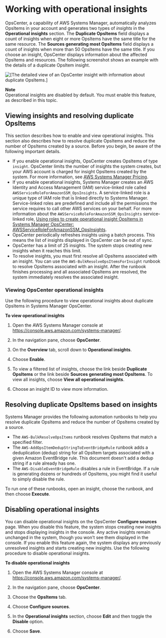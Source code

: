 # Working with operational insights<a name="OpsCenter-working-deduplication-insights"></a>

OpsCenter, a capability of AWS Systems Manager, automatically analyzes OpsItems in your account and generates two types of *insights* in the **Operational insights** section\. The **Duplicate OpsItems** field displays a count of insights when eight or more OpsItems have the same title for the same resource\. The **Sources generating most OpsItems** field displays a count of insights when more than 50 OpsItems have the same title\. If you choose an insight, OpsCenter displays information about the affected OpsItems and resources\. The following screenshot shows an example with the details of a duplicate OpsItem insight\. 

![\[The detailed view of an OpsCenter insight with information about duplicate OpsItems.\]](http://docs.aws.amazon.com/systems-manager/latest/userguide/images/OpsCenter-insights-detailed.png)

**Note**  
Operational insights are disabled by default\. You must enable this feature, as described in this topic\.

## Viewing insights and resolving duplicate OpsItems<a name="OpsCenter-working-deduplication-insights-viewing"></a>

This section describes how to enable and view operational insights\. This section also describes how to resolve duplicate OpsItems and reduce the number of OpsItems created by a source\. Before you begin, be aware of the following important details\.
+ If you enable operational insights, OpsCenter creates OpsItems of type `insight`\. OpsCenter limits the number of insights the system creates, but your AWS account is charged for insight OpsItems created by the system\. For more information, see [AWS Systems Manager Pricing](https://aws.amazon.com/systems-manager/pricing/)\.
+ If you enable operational insights, Systems Manager creates an AWS Identity and Access Management \(IAM\) service\-linked role called `AWSServiceRoleForAmazonSSM_OpsInsights`\. A service\-linked role is a unique type of IAM role that is linked directly to Systems Manager\. Service\-linked roles are predefined and include all the permissions the service requires to call other AWS services on your behalf\. For more information about the `AWSServiceRoleForAmazonSSM_OpsInsights` service\-linked role, [Using roles to create operational insight OpsItems in Systems Manager OpsCenter: AWSServiceRoleForAmazonSSM\_OpsInsights](using-service-linked-roles-service-action-4.md)\.
+ OpsCenter periodically refreshes insights using a batch process\. This means the list of insights displayed in OpsCenter can be out of sync\.
+ OpsCenter has a limit of 25 insights\. The system stops creating new insights when it reaches this limit\. 
+ To resolve insights, you must first resolve all OpsItems associated with an insight\. You can use the `AWS-BulkResolveOpsItemsForInsight` runbook to resolve OpsItems associated with an insight\. After the runbook finishes processing and all associated OpsItems are resolved, the system immediately resolves the associated insight\.

### Viewing OpsCenter operational insights<a name="OpsCenter-working-deduplication-insights-view"></a>

Use the following procedure to view operational insights about duplicate OpsItems in Systems Manager OpsCenter\.

**To view operational insights**

1. Open the AWS Systems Manager console at [https://console\.aws\.amazon\.com/systems\-manager/](https://console.aws.amazon.com/systems-manager/)\.

1. In the navigation pane, choose **OpsCenter**\.

1. On the **Overview** tab, scroll down to **Operational insights**\.

1. Choose **Enable**\.

1. To view a filtered list of insights, choose the link beside **Duplicate OpsItems** or the link beside **Sources generating most OpsItems**\. To view all insights, choose **View all operational insights**\.

1. Choose an insight ID to view more information\.

## Resolving duplicate OpsItems based on insights<a name="OpsCenter-working-deduplication-insights-resolve"></a>

Systems Manager provides the following automation runbooks to help you resolve duplicate OpsItems and reduce the number of OpsItems created by a source\.
+ The `AWS-BulkResolveOpsItems` runbook resolves OpsItems that match a specified filter\.
+ The `AWS-AddOpsItemDedupStringToEventBridgeRule` runbook adds a deduplication \(dedup\) string for all OpsItem targets associated with a given Amazon EventBridge rule\. This document doesn't add a dedup string if a rule already has one\.
+ The `AWS-DisableEventBridgeRule` disables a rule in EventBridge\. If a rule is generating dozens or hundreds of OpsItems, you might find it useful to simply disable the rule\.

To run one of these runbooks, open an insight, choose the runbook, and then choose **Execute**\. 

## Disabling operational insights<a name="OpsCenter-working-deduplication-insights-disable"></a>

You can disable operational insights on the OpsCenter **Configure sources** page\. When you disable this feature, the system stops creating new insights and stops displaying insights in the console\. Any active insights remain unchanged in the system, though you won't see them displayed in the console\. If you enable this feature again, the system displays any previously unresolved insights and starts creating new insights\. Use the following procedure to disable operational insights\.

**To disable operational insights**

1. Open the AWS Systems Manager console at [https://console\.aws\.amazon\.com/systems\-manager/](https://console.aws.amazon.com/systems-manager/)\.

1. In the navigation pane, choose **OpsCenter**\.

1. Choose the **OpsItems** tab\.

1. Choose **Configure sources**\.

1. In the **Operational insights** section, choose **Edit** and then toggle the **Disable** option\.

1. Choose **Save**\.
